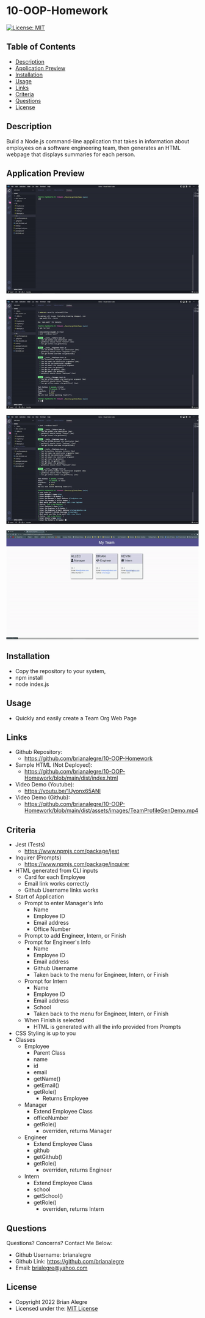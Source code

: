 # 10-OOP-Homework
[![License: MIT](https://img.shields.io/badge/License-MIT-yellow.svg)](https://opensource.org/licenses/MIT)

## Table of Contents
- [Description](#description)
- [Application Preview](#application-preview)
- [Installation](#installation)
- [Usage](#usage)
- [Links](#links)
- [Criteria](#criteria)
- [Questions](#questions)
- [License](#license)

## Description
Build a Node.js command-line application that takes in information about employees on a software engineering team, then generates an HTML webpage that displays summaries for each person.

## Application Preview
<p align="left">
    <img alt="Team Profile Gen Demo 1" src="./dist/assets/images/TeamProfileGenDemoGif1.gif">
</p>

<p align="left">
    <img alt="Team Profile Gen Demo 2" src="./dist/assets/images/TeamProfileGenDemoGif2.gif">
</p>

<p align="left">
    <img alt="Team Profile Gen Demo 3" src="./dist/assets/images/TeamProfileGenDemoGif3.gif">
</p>

<p align="left">
    <img alt="Team Profile Gen Demo 4" src="./dist/assets/images/TeamProfileGenDemoGif4.gif">
</p>

## Installation
- Copy the repository to your system, 
- npm install
- node index.js

## Usage
- Quickly and easily create a Team Org Web Page

## Links
-   Github Repository:
    - https://github.com/brianalegre/10-OOP-Homework
-   Sample HTML (Not Deployed):
    - https://github.com/brianalegre/10-OOP-Homework/blob/main/dist/index.html
-   Video Demo (Youtube):
    - https://youtu.be/1Uyonx65ANI
-   Video Demo (Github):
    - https://github.com/brianalegre/10-OOP-Homework/blob/main/dist/assets/images/TeamProfileGenDemo.mp4

## Criteria
- Jest (Tests)
    - https://www.npmjs.com/package/jest
- Inquirer (Prompts)
    - https://www.npmjs.com/package/inquirer
- HTML generated from CLI inputs
    - Card for each Employee
    - Email link works correctly
    - Github Username links works
- Start of Application
    - Prompt to enter Manager's Info
        - Name
        - Employee ID
        - Email address
        - Office Number
    - Prompt to add Engineer, Intern, or Finish
    - Prompt for Engineer's Info 
        - Name
        - Employee ID
        - Email address
        - Github Username
        - Taken back to the menu for Engineer, Intern, or Finish
    - Prompt for Intern
        - Name
        - Employee ID
        - Email address
        - School
        - Taken back to the menu for Engineer, Intern, or Finish
    - When Finish is selected
        - HTML is generated with all the info provided from Prompts
- CSS Styling is up to you
- Classes
    - Employee
        - Parent Class
        - name
        - id
        - email
        - getName()
        - getEmail()
        - getRole()
            - Returns Employee
    - Manager
        - Extend Employee Class
        - officeNumber
        - getRole()
            - overriden, returns Manager
    - Engineer
        - Extend Employee Class
        - github
        - getGithub()
        - getRole()
            - overriden, returns Engineer
    - Intern
        - Extend Employee Class
        - school
        - getSchool()
        - getRole()
            - overriden, returns Intern

## Questions
Questions? Concerns?  Contact Me Below:
- Github Username: brianalegre
- Github Link: https://github.com/brianalegre 
- Email: brialegre@yahoo.com

## License
- Copyright 2022 Brian Alegre
- Licensed under the: [MIT License](https://opensource.org/licenses/MIT) 

